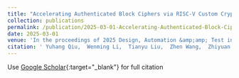 ```yaml
---
title: "Accelerating Authenticated Block Ciphers via RISC-V Custom Cryptography Instructions"
collection: publications
permalink: /publication/2025-03-01-Accelerating-Authenticated-Block-Ciphers-via-RISC-V-Custom-Cryptography-Instructions
date: 2025-03-01
venue: 'In the proceedings of 2025 Design, Automation &amp;amp; Test in Europe Conference (DATE)'
citation: ' Yuhang Qiu,  Wenming Li,  Tianyu Liu,  Zhen Wang,  Zhiyuan Zhang,  Zhihua Fan,  Xiaochun Ye,  Dongrui Fan,  Zhimin Tang, &quot;Accelerating Authenticated Block Ciphers via RISC-V Custom Cryptography Instructions.&quot; In the proceedings of 2025 Design, Automation &amp;amp;amp; Test in Europe Conference (DATE), 2025.'
---
```

Use [Google Scholar](https://scholar.google.com/scholar?q=Accelerating+Authenticated+Block+Ciphers+via+RISC+V+Custom+Cryptography+Instructions){:target="_blank"} for full citation